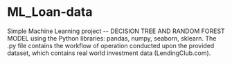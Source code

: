 # ML_Loan-data
Simple Machine Learning project -- DECISION TREE AND RANDOM FOREST MODEL using the Python libraries: pandas, numpy, seaborn, sklearn. The .py file contains the workflow of operation conducted upon the provided dataset, which contains real world investment data (LendingClub.com).
